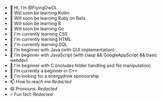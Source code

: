 - 👋 Hi, I’m @FlyingOwOL
- 🌱 Will soon be learning Kotlin
- 🌱 Will soon be learning Ruby on Rails
- 🌱 Will soon be learning R
- 🌱 Will soon be learning Go 
- 🌱 I'm currently learning CSS
- 🌱 I'm currently learning HTML
- 🌱 I'm currently learning SQL
- 🌱 I’m beginner with Java (with GUI implementation)
- 🌱 I’m beginner with JavaScript (with clasp && GoogleAppScript && basic webdev)
- 🌱 I'm beginner with C (includes folder handling and file manipulation)
- 🌱 I’m currently a beginner in C++
- 💞️ I'm looking for a energydrink sponsorship
- 📫 How to reach me *Redacted*
- 😄 Pronouns: *Redacted*
- ⚡ Fun fact: *Redacted*

<!---
FlyingOwOL/FlyingOwOL is a ✨ special ✨ repository because its `README.md` (this file) appears on your GitHub profile.
You can click the Preview link to take a look at your changes.
--->
